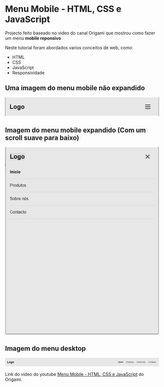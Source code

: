 # Menu Mobile - HTML, CSS e JavaScript
Projecto feito baseado no video do canal Origami que mostrou como fazer um menu **mobile reponsivo**

Neste tutorial foram abordados varios conceitos de web, como:
- HTML 
- CSS 
- JavaScript
- Responsividade

## Uma imagem do menu mobile não expandido

![alt text](./img/menu-mobile.PNG)

## Imagem do menu mobile expandido (Com um scroll suave para baixo)

![alt text](./img/menu-mobile-expanded.PNG?raw=true)

## Imagem do menu desktop

![alt text](./img/menu-desktop.PNG?raw=true)

Link do video do youtube <a href="https://youtu.be/DnODupiIAiE"> Menu Mobile - HTML, CSS e JavaScript</a> do Origami.
